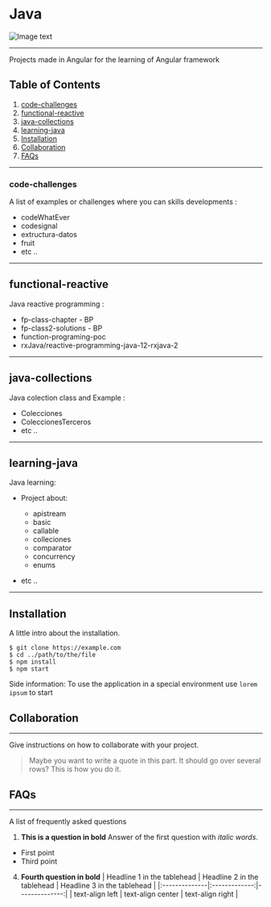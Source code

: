 # Java
![Image text](https://cdn.worldvectorlogo.com/logos/java.svg)

***
Projects made in Angular for the learning of Angular framework


## Table of Contents
1. [code-challenges](#code-challenges)
2. [functional-reactive](#functional-reactive)
3. [java-collections](#java-collections)
4. [learning-java](#learning-java)
5. [Installation](#Installation)
6. [Collaboration](#collaboration)
7. [FAQs](#faqs)
***
### code-challenges
A list of examples or challenges where you can skills developments :
* codeWhatEver
* codesignal
* extructura-datos
* fruit
* etc ..

***
## functional-reactive
Java reactive programming :
* fp-class-chapter - BP 
* fp-class2-solutions - BP 
* function-programing-poc
* rxJava/reactive-programming-java-12-rxjava-2
***

## java-collections
Java colection class and Example :
* Colecciones
* ColeccionesTerceros
* etc ..
***
## learning-java
Java learning:
* Project about:
    * apistream
    * basic
    * callable
    * colleciones
    * comparator
    * concurrency
    * enums

* etc ..

***
## Installation
A little intro about the installation. 
```
$ git clone https://example.com
$ cd ../path/to/the/file
$ npm install
$ npm start
```
Side information: To use the application in a special environment use ```lorem ipsum``` to start
## Collaboration
***
Give instructions on how to collaborate with your project.
> Maybe you want to write a quote in this part. 
> It should go over several rows?
> This is how you do it.
## FAQs
***
A list of frequently asked questions
1. **This is a question in bold**
Answer of the first question with _italic words_. 
* First point
* Third point
4. **Fourth question in bold**
| Headline 1 in the tablehead | Headline 2 in the tablehead | Headline 3 in the tablehead |
|:--------------|:-------------:|--------------:|
| text-align left | text-align center | text-align right |


